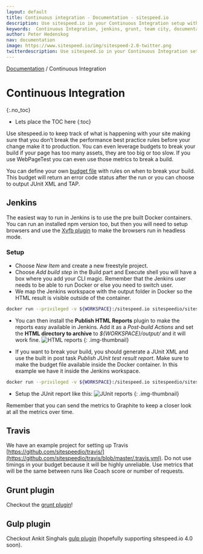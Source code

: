 ```yaml
---
layout: default
title: Continuous integration - Documentation - sitespeed.io
description: Use sitespeed.io in your Continuous Integration setup with Jenkins, Grunt or Team City.
keywords:  Continuous Integration, jenkins, grunt, team city, documentation, web performance, sitespeed.io
author: Peter Hedenskog
nav: documentation
image: https://www.sitespeed.io/img/sitespeed-2.0-twitter.png
twitterdescription: Use sitespeed.io in your Continuous Integration setup.
---
```

[Documentation]({{site.baseurl}}/documentation/sitespeed.io/) / Continuous Integration

# Continuous Integration
{:.no_toc}


* Lets place the TOC here
{:toc}

Use sitespeed.io to keep track of what is happening with your site making sure that you don’t break the performance best practice rules before your change make it to production. You can even leverage budgets to break your build if your page has too many assets, they are too big or too slow. If you use WebPageTest you can even use those metrics to break a build.

You can define your own [budget file](({{site.baseurl}}/documentation/sitespeed.io/performance-budget/)) with rules on when to break your build. This budget will return an error code status after the run or you can choose to output JUnit XML and TAP.

## Jenkins
The easiest way to run in Jenkins is to use the pre built Docker containers. You can run an installed npm version too, but then you will need to setup browsers and use the [Xvfb plugin](https://wiki.jenkins-ci.org/display/JENKINS/Xvfb+Plugin) to make the browsers run in headless mode.

### Setup
* Choose *New Item* and create a new freestyle project.
* Choose *Add build step* in the Build part and Execute shell you will have a box where you add your CLI magic. Remember that the Jenkins user needs to be able to run Docker or else you need to switch user.
* We map the Jenkins workspace with the output folder in Docker so the HTML result is visible outside of the container.

~~~bash
docker run --privileged -v ${WORKSPACE}:/sitespeed.io sitespeedio/sitespeed.io --outputFolder output https://www.sitespeed.io/ -n 1
~~~

* You can then install the **Publish HTML Reports** plugin to make the reports easy available in Jenkins. Add it as a *Post-build Actions* and set the **HTML directory to archive** to *${WORKSPACE}/output/* and it will work fine.
![HTML reports]({{site.baseurl}}/img/html-reports.png)
{: .img-thumbnail}


* If you want to break your build, you should generate a JUnit XML and use the built in post task *Publish JUnit test result report*. Make sure to make the budget file available inside the Docker container. In this example we have it inside the Jenkins workspace.

~~~bash
docker run --privileged -v ${WORKSPACE}:/sitespeed.io sitespeedio/sitespeed.io --outputFolder output --budget /sitespeed.io/budget.json --budget.output junit https://www.sitespeed.io/ -n 1
~~~

* Setup the JUnit report like this:
![JUnit reports]({{site.baseurl}}/img/junit-report.png)
{: .img-thumbnail}

Remember that you can send the metrics to Graphite to keep a closer look at all the metrics over time.

## Travis
We have an example project for setting up Travis [https://github.com/sitespeedio/travis/](https://github.com/sitespeedio/travis/blob/master/.travis.yml). Do not use timings in your budget because it will be highly unreliable. Use metrics that will be the same between runs like Coach score or number of requests.

## Grunt plugin
Checkout the [grunt plugin](https://github.com/sitespeedio/grunt-sitespeedio)!

## Gulp plugin
Checkout Ankit Singhals [gulp plugin](https://github.com/dreamzmaster/gulp-sitespeedio) (hopefully supporting sitespeed.io 4.0 soon). 

